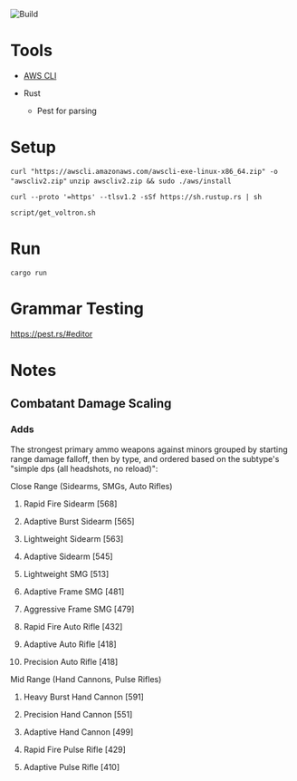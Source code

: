![Build](https://github.com/whyayala/dim-wishlist-cleanup/actions/workflows/main.yml/badge.svg)

# Tools

- [AWS CLI](https://docs.aws.amazon.com/cli/latest/userguide/getting-started-install.html)

- Rust
  - Pest for parsing
# Setup

`curl "https://awscli.amazonaws.com/awscli-exe-linux-x86_64.zip" -o "awscliv2.zip"`
`unzip awscliv2.zip && sudo ./aws/install`

`curl --proto '=https' --tlsv1.2 -sSf https://sh.rustup.rs | sh`

`script/get_voltron.sh`

# Run

`cargo run`

# Grammar Testing

https://pest.rs/#editor


# Notes

## Combatant Damage Scaling

### Adds

The strongest primary ammo weapons against minors grouped by starting range damage falloff, then by type, and ordered based on the subtype's "simple dps (all headshots, no reload)": 

Close Range (Sidearms, SMGs, Auto Rifles)

1. Rapid Fire Sidearm [568]
1. Adaptive Burst Sidearm [565]
1. Lightweight Sidearm [563]
1. Adaptive Sidearm [545]

1. Lightweight SMG [513]
1. Adaptive Frame SMG [481]
1. Aggressive Frame SMG [479]

1. Rapid Fire Auto Rifle [432]
1. Adaptive Auto Rifle [418]
1. Precision Auto Rifle [418]

Mid Range (Hand Cannons, Pulse Rifles)

1. Heavy Burst Hand Cannon [591]
1. Precision Hand Cannon [551]
1. Adaptive Hand Cannon [499]

1. Rapid Fire Pulse Rifle [429]
1. Adaptive Pulse Rifle [410]

